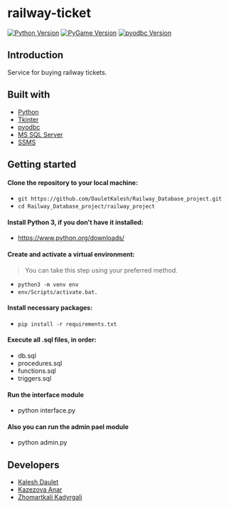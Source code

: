 # railway-ticket
[![Python Version](https://img.shields.io/badge/python-3.8.1-brightgreen.svg)](https://python.org)
[![PyGame Version](https://img.shields.io/badge/pygame-2.0.1-brightgreen.svg)](https://www.pygame.org/wiki/GettingStarted)
[![pyodbc Version](https://img.shields.io/badge/pyodbc-4.0.3-brightgreen.svg)](https://pypi.org/project/pyodbc/)
## Introduction
Service for buying railway tickets.
## Built with
* [Python](https://python.org/)
* [Tkinter](https://docs.python.org/3/library/tkinter.html/)
* [pyodbc](https://pypi.org/project/pyodbc/)
* [MS SQL Server](https://www.microsoft.com/ru-ru/sql-server/sql-server-downloads/)
* [SSMS](https://docs.microsoft.com/en-us/sql/ssms/download-sql-server-management-studio-ssms?view=sql-server-ver15/)

## Getting started
#### Clone the repository to your local machine:
* `git https://github.com/DauletKalesh/Railway_Database_project.git`
* `cd Railway_Database_project/railway_project`
#### Install Python 3, if you don't have it installed:
* https://www.python.org/downloads/
#### Create and activate a virtual environment:
> You can take this step using your preferred method.
* `python3 -m venv env`
* `env/Scripts/activate.bat.`
#### Install necessary packages:
* `pip install -r requirements.txt`
#### Execute all .sql files, in order:
* db.sql
* procedures.sql
* functions.sql
* triggers.sql
#### Run the interface module
* python interface.py
#### Also you can run the admin pael module
* python admin.py
## Developers
* [Kalesh Daulet](https://github.com/DauletKalesh/)
* [Kazezova Anar](https://github.com/Kazezova/)
* [Zhomartkali Kadyrgali](https://github.com/Kadyrgali/)


